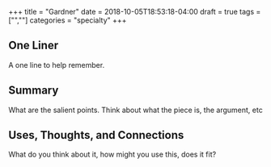 +++
title = "Gardner"
date = 2018-10-05T18:53:18-04:00
draft = true
tags = ["",""]
categories = "specialty"
+++
## One Liner
A one line to help remember.

## Summary
What are the salient points. Think about what the piece is, the argument, etc

## Uses, Thoughts, and Connections
What do you think about it, how might you use this, does it fit?

